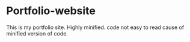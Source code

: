 # Portfolio-website
This is my portfolio site. Highly minified. code not easy to read cause of minified version of code. 
